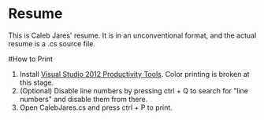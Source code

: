 Resume
======

This is Caleb Jares' resume. It is in an unconventional format, and the actual resume is a .cs source file.

#How to Print
1) Install [Visual Studio 2012 Productivity Tools](http://visualstudiogallery.msdn.microsoft.com/d0d33361-18e2-46c0-8ff2-4adea1e34fef). Color printing is broken at this stage.
2) (Optional) Disable line numbers by pressing ctrl + Q to search for "line numbers" and disable them from there.
2) Open CalebJares.cs and press ctrl + P to print.
